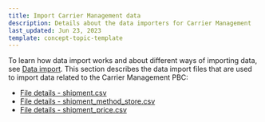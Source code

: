 ```yaml
---
title: Import Carrier Management data
description: Details about the data importers for Carrier Management
last_updated: Jun 23, 2023
template: concept-topic-template
---
```

To learn how data import works and about different ways of importing data, see [Data import](/docs/scos/dev/data-import/{{page.version}}/data-import.html). This section describes the data import files that are used to import data related to the Carrier Management PBC:

* [File details - shipment.csv](/docs/pbc/all/carrier-management/{{page.version}}/base-shop/import-and-export-data/file-details-shipment.csv.html)
* [File details - shipment_method_store.csv](/docs/pbc/all/carrier-management/{{page.version}}/base-shop/import-and-export-data/file-details-shipment-method-store.csv.html)
* [File details - shipment_price.csv](/docs/pbc/all/carrier-management/{{page.version}}/base-shop/import-and-export-data/file-details-shipment-price.csv.html)
